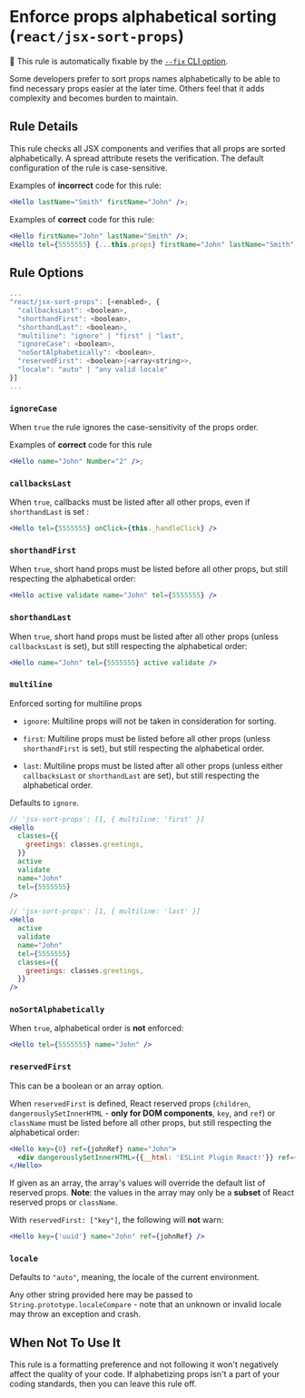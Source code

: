 # Enforce props alphabetical sorting (`react/jsx-sort-props`)

🔧 This rule is automatically fixable by the [`--fix` CLI option](https://eslint.org/docs/latest/user-guide/command-line-interface#--fix).

<!-- end auto-generated rule header -->

Some developers prefer to sort props names alphabetically to be able to find necessary props easier at the later time. Others feel that it adds complexity and becomes burden to maintain.

## Rule Details

This rule checks all JSX components and verifies that all props are sorted alphabetically. A spread attribute resets the verification. The default configuration of the rule is case-sensitive.

Examples of **incorrect** code for this rule:

```jsx
<Hello lastName="Smith" firstName="John" />;
```

Examples of **correct** code for this rule:

```jsx
<Hello firstName="John" lastName="Smith" />;
<Hello tel={5555555} {...this.props} firstName="John" lastName="Smith" />;
```

## Rule Options

```js
...
"react/jsx-sort-props": [<enabled>, {
  "callbacksLast": <boolean>,
  "shorthandFirst": <boolean>,
  "shorthandLast": <boolean>,
  "multiline": "ignore" | "first" | "last",
  "ignoreCase": <boolean>,
  "noSortAlphabetically": <boolean>,
  "reservedFirst": <boolean>|<array<string>>,
  "locale": "auto" | "any valid locale"
}]
...
```

### `ignoreCase`

When `true` the rule ignores the case-sensitivity of the props order.

Examples of **correct** code for this rule

```jsx
<Hello name="John" Number="2" />;
```

### `callbacksLast`

When `true`, callbacks must be listed after all other props, even if `shorthandLast` is set :

```jsx
<Hello tel={5555555} onClick={this._handleClick} />
```

### `shorthandFirst`

When `true`, short hand props must be listed before all other props, but still respecting the alphabetical order:

```jsx
<Hello active validate name="John" tel={5555555} />
```

### `shorthandLast`

When `true`, short hand props must be listed after all other props (unless `callbacksLast` is set), but still respecting the alphabetical order:

```jsx
<Hello name="John" tel={5555555} active validate />
```

### `multiline`

Enforced sorting for multiline props

- `ignore`: Multiline props will not be taken in consideration for sorting.

- `first`: Multiline props must be listed before all other props (unless `shorthandFirst` is set), but still respecting the alphabetical order.

- `last`: Multiline props must be listed after all other props (unless either `callbacksLast` or `shorthandLast` are set), but still respecting the alphabetical order.

Defaults to `ignore`.

```jsx
// 'jsx-sort-props': [1, { multiline: 'first' }]
<Hello
  classes={{
    greetings: classes.greetings,
  }}
  active
  validate
  name="John"
  tel={5555555}
/>

// 'jsx-sort-props': [1, { multiline: 'last' }]
<Hello
  active
  validate
  name="John"
  tel={5555555}
  classes={{
    greetings: classes.greetings,
  }}
/>
```

### `noSortAlphabetically`

When `true`, alphabetical order is **not** enforced:

```jsx
<Hello tel={5555555} name="John" />
```

### `reservedFirst`

This can be a boolean or an array option.

When `reservedFirst` is defined, React reserved props (`children`, `dangerouslySetInnerHTML` - **only for DOM components**, `key`, and `ref`) or `className` must be listed before all other props, but still respecting the alphabetical order:

```jsx
<Hello key={0} ref={johnRef} name="John">
  <div dangerouslySetInnerHTML={{__html: 'ESLint Plugin React!'}} ref={dangerDivRef} />
</Hello>
```

If given as an array, the array's values will override the default list of reserved props. **Note**: the values in the array may only be a **subset** of React reserved props or `className`.

With `reservedFirst: ["key"]`, the following will **not** warn:

```jsx
<Hello key={'uuid'} name="John" ref={johnRef} />
```

### `locale`

Defaults to `"auto"`, meaning, the locale of the current environment.

Any other string provided here may be passed to `String.prototype.localeCompare` - note that an unknown or invalid locale may throw an exception and crash.

## When Not To Use It

This rule is a formatting preference and not following it won't negatively affect the quality of your code. If alphabetizing props isn't a part of your coding standards, then you can leave this rule off.
